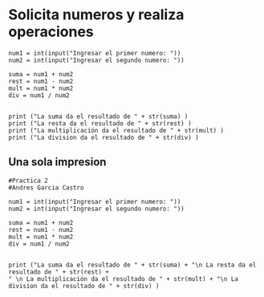
# Solicita numeros y realiza operaciones

    num1 = int(input("Ingresar el primer numero: "))
    num2 = int(input("Ingresar el segundo numero: "))
    
    suma = num1 + num2
    rest = num1 - num2
    mult = num1 * num2
    div = num1 / num2
    
    
    print ("La suma da el resultado de " + str(suma) )
    print ("La resta da el resultado de " + str(rest) )
    print ("La multiplicación da el resultado de " + str(mult) )
    print ("La division da el resultado de " + str(div) )


## Una sola impresion

    #Practica 2
    #Andres Garcia Castro

    num1 = int(input("Ingresar el primer numero: "))
    num2 = int(input("Ingresar el segundo numero: "))
    
    suma = num1 + num2
    rest = num1 - num2
    mult = num1 * num2
    div = num1 / num2
    
    
    print ("La suma da el resultado de " + str(suma) + "\n La resta da el resultado de " + str(rest) +   
    " \n La multiplicación da el resultado de " + str(mult) + "\n La division da el resultado de " + str(div) ) 
           
    
           
